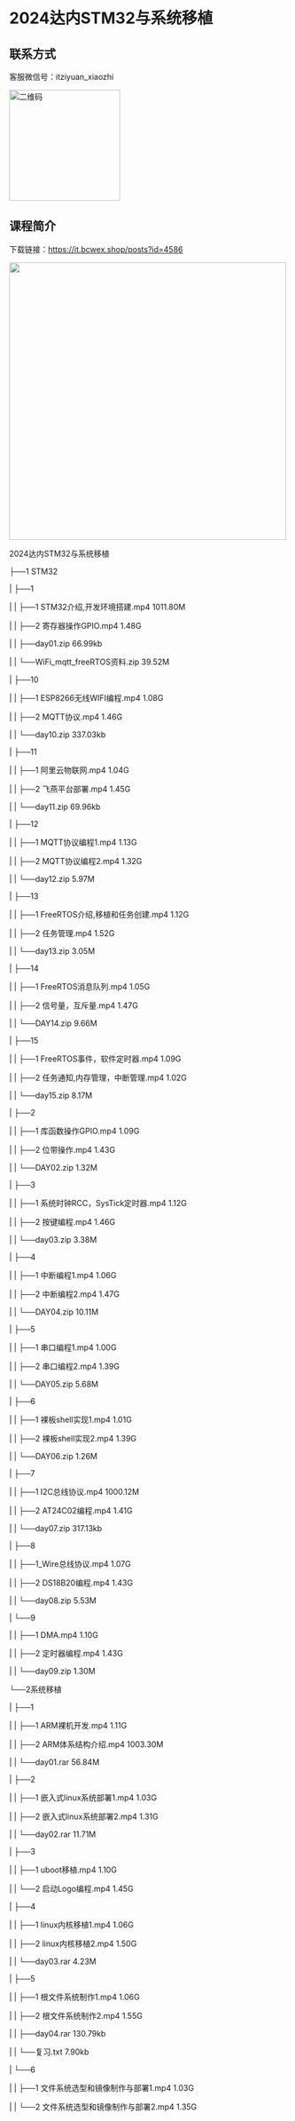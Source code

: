 # 2024达内STM32与系统移植

## 联系方式

客服微信号：itziyuan_xiaozhi

<img src="https://ziyuanyun.oss-cn-guangzhou.aliyuncs.com/common/20240614073449/666b82192834a.jpg" width="200" height="200" alt="二维码">

## 课程简介

下载链接：https://it.bcwex.shop/posts?id=4586

<img src="https://ziyuanyun.oss-cn-guangzhou.aliyuncs.com/yun/20241129105756/67492db4745c7.jpg" width="500" alt="">

  

 

 2024达内STM32与系统移植

 ├──1 STM32

 | ├──1

 | | ├──1 STM32介绍,开发环境搭建.mp4 1011.80M

 | | ├──2 寄存器操作GPIO.mp4 1.48G

 | | ├──day01.zip 66.99kb

 | | └──WiFi_mqtt_freeRTOS资料.zip 39.52M

 | ├──10

 | | ├──1 ESP8266无线WIFI编程.mp4 1.08G

 | | ├──2 MQTT协议.mp4 1.46G

 | | └──day10.zip 337.03kb

 | ├──11

 | | ├──1 阿里云物联网.mp4 1.04G

 | | ├──2 飞燕平台部署.mp4 1.45G

 | | └──day11.zip 69.96kb

 | ├──12

 | | ├──1 MQTT协议编程1.mp4 1.13G

 | | ├──2 MQTT协议编程2.mp4 1.32G

 | | └──day12.zip 5.97M

 | ├──13

 | | ├──1 FreeRTOS介绍,移植和任务创建.mp4 1.12G

 | | ├──2 任务管理.mp4 1.52G

 | | └──day13.zip 3.05M

 | ├──14

 | | ├──1 FreeRTOS消息队列.mp4 1.05G

 | | ├──2 信号量，互斥量.mp4 1.47G

 | | └──DAY14.zip 9.66M

 | ├──15

 | | ├──1 FreeRTOS事件，软件定时器.mp4 1.09G

 | | ├──2 任务通知,内存管理，中断管理.mp4 1.02G

 | | └──day15.zip 8.17M

 | ├──2

 | | ├──1 库函数操作GPIO.mp4 1.09G

 | | ├──2 位带操作.mp4 1.43G

 | | └──DAY02.zip 1.32M

 | ├──3

 | | ├──1 系统时钟RCC，SysTick定时器.mp4 1.12G

 | | ├──2 按键编程.mp4 1.46G

 | | └──day03.zip 3.38M

 | ├──4

 | | ├──1 中断编程1.mp4 1.06G

 | | ├──2 中断编程2.mp4 1.47G

 | | └──DAY04.zip 10.11M

 | ├──5

 | | ├──1 串口编程1.mp4 1.00G

 | | ├──2 串口编程2.mp4 1.39G

 | | └──DAY05.zip 5.68M

 | ├──6

 | | ├──1 裸板shell实现1.mp4 1.01G

 | | ├──2 裸板shell实现2.mp4 1.39G

 | | └──DAY06.zip 1.26M

 | ├──7

 | | ├──1 I2C总线协议.mp4 1000.12M

 | | ├──2 AT24C02编程.mp4 1.41G

 | | └──day07.zip 317.13kb

 | ├──8

 | | ├──1_Wire总线协议.mp4 1.07G

 | | ├──2 DS18B20编程.mp4 1.43G

 | | └──day08.zip 5.53M

 | └──9

 | | ├──1 DMA.mp4 1.10G

 | | ├──2 定时器编程.mp4 1.43G

 | | └──day09.zip 1.30M

 └──2系统移植

 | ├──1

 | | ├──1 ARM裸机开发.mp4 1.11G

 | | ├──2 ARM体系结构介绍.mp4 1003.30M

 | | └──day01.rar 56.84M

 | ├──2

 | | ├──1 嵌入式linux系统部署1.mp4 1.03G

 | | ├──2 嵌入式linux系统部署2.mp4 1.31G

 | | └──day02.rar 11.71M

 | ├──3

 | | ├──1 uboot移植.mp4 1.10G

 | | └──2 启动Logo编程.mp4 1.45G

 | ├──4

 | | ├──1 linux内核移植1.mp4 1.06G

 | | ├──2 linux内核移植2.mp4 1.50G

 | | └──day03.rar 4.23M

 | ├──5

 | | ├──1 根文件系统制作1.mp4 1.06G

 | | ├──2 根文件系统制作2.mp4 1.55G

 | | ├──day04.rar 130.79kb

 | | └──复习.txt 7.90kb

 | └──6

 | | ├──1 文件系统选型和镜像制作与部署1.mp4 1.03G

 | | └──2 文件系统选型和镜像制作与部署2.mp4 1.35G

  